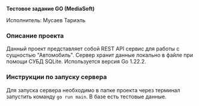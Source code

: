 **Тестовое задание GO (MediaSoft)**

Исполнитель: Мусаев Тариэль

### Описание проекта
Данный проект представляет собой REST API сервис для работы с сущностью "Автомобиль". Сервер хранит данные локально в файле при помощи СУБД SQLite. Используется версия Go 1.22.2.
### Инструкции по запуску сервера
Для запуска сервера необходимо в папке проекта через терминал запустить команду ```go run main```. В базе есть тестовые данные.
